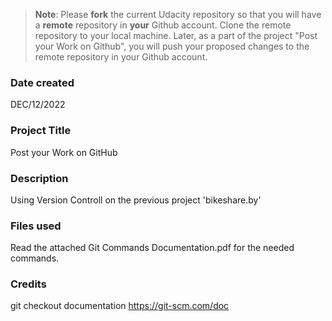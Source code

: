 >**Note**: Please **fork** the current Udacity repository so that you will have a **remote** repository in **your** Github account. Clone the remote repository to your local machine. Later, as a part of the project "Post your Work on Github", you will push your proposed changes to the remote repository in your Github account.

### Date created
DEC/12/2022

### Project Title
Post your Work on GitHub

### Description
Using Version Controll on the previous project 'bikeshare.by'
### Files used
Read the attached Git Commands Documentation.pdf for the needed commands.

### Credits
git checkout documentation
https://git-scm.com/doc